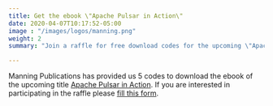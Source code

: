 ```yaml
---
title: Get the ebook \"Apache Pulsar in Action\"
date: 2020-04-07T10:17:52-05:00
image : "/images/logos/manning.png"
weight: 2
summary: "Join a raffle for free download codes for the upcoming \"Apache Pulsar in Action\" book."

---
```


Manning Publications has provided us 5 codes to download the ebook of the upcoming title <a href="https://www.manning.com/books/apache-pulsar-in-action" target="_blank">Apache Pulsar in Action</a>. If you are interested in participating in the raffle please <a href="https://forms.gle/krNjdjX39i6M17YN6" target="_blank">fill this form</a>.
